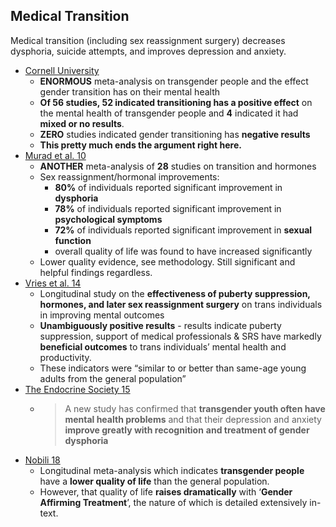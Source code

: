 ## Medical Transition

Medical transition (including sex reassignment surgery) decreases dysphoria, suicide attempts, and improves depression and anxiety.



*   [Cornell University ](https://whatweknow.inequality.cornell.edu/topics/lgbt-equality/what-does-the-scholarly-research-say-about-the-well-being-of-transgender-people/)
    *   **ENORMOUS** meta-analysis on transgender people and the effect gender transition has on their mental health
    *   **Of 56 studies, 52 **indicated transitioning has a** positive effect** on the mental health of transgender people and **4** indicated it had **mixed or no results**.
    *   **ZERO** studies indicated gender transitioning has **negative results**
    *   **This pretty much ends the argument right here.**
*   [Murad et al. 10](https://www.ncbi.nlm.nih.gov/pubmed/19473181)
    *   **ANOTHER** meta-analysis of **28** studies on transition and hormones
    *   Sex reassignment/hormonal improvements:
        *   **80%** of individuals reported significant improvement in **dysphoria**
        *   **78%** of individuals reported significant improvement in **psychological symptoms**
        *   **72%** of individuals reported significant improvement in **sexual function**
        *   overall quality of life was found to have increased significantly
    *   Lower quality evidence, see methodology. Still significant and helpful findings regardless.
*   [Vries et al. 14](https://pediatrics.aappublications.org/content/134/4/696)
    *   Longitudinal study on the **effectiveness of puberty suppression, hormones, and later sex reassignment surgery** on trans individuals in improving mental outcomes
    *   **Unambiguously positive results** - results indicate puberty suppression, support of medical professionals & SRS have markedly **beneficial outcomes** to trans individuals’ mental health and productivity.
    *   These indicators were “similar to or better than same-age young adults from the general population”
*   [The Endocrine Society 15](https://www.eurekalert.org/pub_releases/2015-03/tes-sdc030615.php)
    * > A new study has confirmed that **transgender youth often have mental health problems** and that their depression and anxiety **improve greatly with recognition** **and treatment of gender dysphoria**
*   [Nobili 18](https://www.ncbi.nlm.nih.gov/pmc/articles/PMC6223813/)
    *   Longitudinal meta-analysis which indicates **transgender people** have a **lower quality of life** than the general population.
    *   However, that quality of life **raises dramatically** with ‘**Gender Affirming Treatment**’, the nature of which is detailed extensively in-text.
